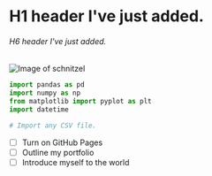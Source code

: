 # H1 header I've just added.
###### H6 header I've just added.

![Image of schnitzel]([https://en.wikipedia.org/wiki/Schnitzel#/media/File:Breitenlesau_Krug_Br%C3%A4u_Schnitzel.JPG](https://upload.wikimedia.org/wikipedia/commons/thumb/2/22/Breitenlesau_Krug_Br%C3%A4u_Schnitzel.JPG/1024px-Breitenlesau_Krug_Br%C3%A4u_Schnitzel.JPG))

``` Python
import pandas as pd
import numpy as np
from matplotlib import pyplot as plt
import datetime

# Import any CSV file.
```
- [ ] Turn on GitHub Pages
- [ ] Outline my portfolio
- [ ] Introduce myself to the world
